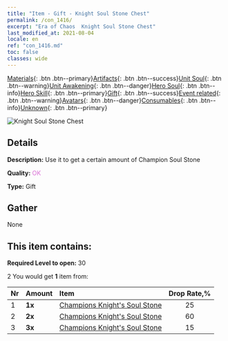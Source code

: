 ```yaml
---
title: "Item - Gift - Knight Soul Stone Chest"
permalink: /con_1416/
excerpt: "Era of Chaos  Knight Soul Stone Chest"
last_modified_at: 2021-08-04
locale: en
ref: "con_1416.md"
toc: false
classes: wide
---
```

 [Materials](/Items/){: .btn .btn--primary}[Artifacts](/Items/Artifacts/){: .btn .btn--success}[Unit Soul](/Items/UnitSoul/){: .btn .btn--warning}[Unit Awakening](/Items/UnitAwakening/){: .btn .btn--danger}[Hero Soul](/Items/HeroSoul/){: .btn .btn--info}[Hero Skill](/Items/HeroSkill/){: .btn .btn--primary}[Gift](/Items/Gift/){: .btn .btn--success}[Event related](/Items/Events/){: .btn .btn--warning}[Avatars](/Items/Avatars/){: .btn .btn--danger}[Consumables](/Items/Consumables/){: .btn .btn--info}[Unknown](/Items/Unknown/){: .btn .btn--primary}

 ![Knight Soul Stone Chest](/images/t/i_907028.png)

## Details
 **Description:** Use it to get a certain amount of Champion Soul Stone

 **Quality:** <span style="color: #DA70D6">OK</span>

 **Type:** Gift

## Gather

  None

## This item contains:

 **Required Level to open:** 30

 2 You would get **1** item  from:

  | Nr | Amount |     Item    | Drop Rate,% |
  |:---|:-------|:------------|:---------:|
  | 1 |  **1x** | [Champions Knight's Soul Stone](/Items/unt_287/) | 25 | 
  | 2 |  **2x** | [Champions Knight's Soul Stone](/Items/unt_287/) | 60 | 
  | 3 |  **3x** | [Champions Knight's Soul Stone](/Items/unt_287/) | 15 | 
